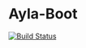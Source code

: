 # Ayla-Boot
[![Build Status](https://travis-ci.org/RCACompany/Ayla-Boot.svg?branch=master)](https://travis-ci.org/RCACompany/Ayla-Boot)
